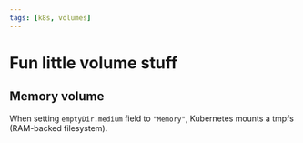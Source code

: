 ```yaml
---
tags: [k8s, volumes]
---
```


# Fun little volume stuff

## Memory volume
When setting `emptyDir.medium` field to `"Memory"`, Kubernetes mounts a tmpfs (RAM-backed filesystem).

